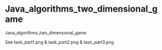 # Java_algorithms_two_dimensional_game
Java_algorithms_two_dimensional_game

See task_part1.png & task_part2.png & task_part3.png
